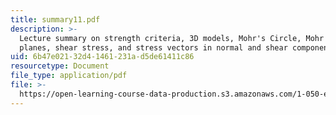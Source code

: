 ```yaml
---
title: summary11.pdf
description: >-
  Lecture summary on strength criteria, 3D models, Mohr's Circle, Mohr stress
  planes, shear stress, and stress vectors in normal and shear components.
uid: 6b47e021-32d4-1461-231a-d5de61411c86
resourcetype: Document
file_type: application/pdf
file: >-
  https://open-learning-course-data-production.s3.amazonaws.com/1-050-engineering-mechanics-i-fall-2007/6b47e02132d41461231ad5de61411c86_summary11.pdf
---
```

